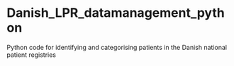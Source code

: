 # Danish_LPR_datamanagement_python
Python code for identifying and categorising patients in the Danish national patient registries
